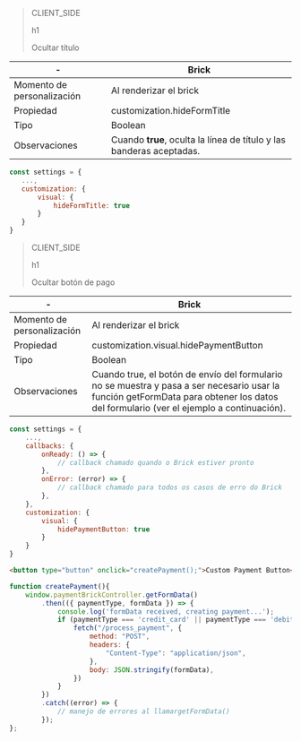 > CLIENT_SIDE
>
> h1
>
> Ocultar título

| - | Brick |
| --- | --- |
| Momento de personalización  |  Al renderizar el brick  |
| Propiedad  | customization.hideFormTitle  |
| Tipo  | Boolean  |
| Observaciones  | Cuando **true**, oculta la línea de título y las banderas aceptadas.  |

```javascript
const settings = {
   ...,
   customization: {
       visual: {
           hideFormTitle: true
       }
   }
}
```

> CLIENT_SIDE
>
> h1
>
> Ocultar botón de pago

| - | Brick |
| --- | --- |
| Momento de personalización  |  Al renderizar el brick  |
| Propiedad  | customization.visual.hidePaymentButton  |
| Tipo  | Boolean  |
| Observaciones  | Cuando true, el botón de envío del formulario no se muestra y pasa a ser necesario usar la función getFormData para obtener los datos del formulario (ver el ejemplo a continuación).  |

```javascript
const settings = {
    ...,
    callbacks: {
        onReady: () => {
            // callback chamado quando o Brick estiver pronto
        },
        onError: (error) => { 
            // callback chamado para todos os casos de erro do Brick
        },
    },
    customization: {
        visual: {
            hidePaymentButton: true
        }
    }
}
```

```html
<button type="button" onclick="createPayment();">Custom Payment Button</button>
```

```javascript
function createPayment(){
    window.paymentBrickController.getFormData()
        .then(({ paymentType, formData }) => {
            console.log('formData received, creating payment...');
            if (paymentType === 'credit_card' || paymentType === 'debit_card') {
                fetch("/process_payment", {
                    method: "POST",
                    headers: {
                        "Content-Type": "application/json",
                    },
                    body: JSON.stringify(formData),
                })
            }
        })
        .catch((error) => {
            // manejo de errores al llamargetFormData()
        });
};
```